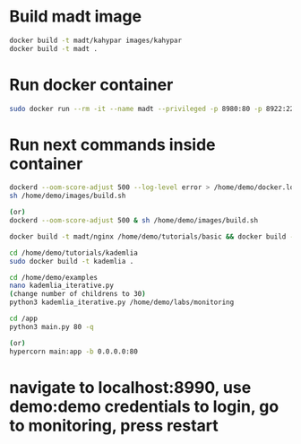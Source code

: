 # Build madt image
```sh
docker build -t madt/kahypar images/kahypar
docker build -t madt .
```


# Run docker container
```sh
sudo docker run --rm -it --name madt --privileged -p 8980:80 -p 8922:22 -v /home/sea1and/dltc/madt/labs:/home/demo/labs -e SSH_PWD=demo -e MADT_RUNTIME=docker -v ~/dltc/madt/madt_ui:/app --entrypoint ash madt
```

# Run next commands inside container
```sh
dockerd --oom-score-adjust 500 --log-level error > /home/demo/docker.log 2>&1 &
sh /home/demo/images/build.sh

(or)
dockerd --oom-score-adjust 500 & sh /home/demo/images/build.sh

docker build -t madt/nginx /home/demo/tutorials/basic && docker build -t madt/pyget /home/demo/tutorials/monitoring

cd /home/demo/tutorials/kademlia
sudo docker build -t kademlia .

cd /home/demo/examples 
nano kademlia_iterative.py
(change number of childrens to 30)
python3 kademlia_iterative.py /home/demo/labs/monitoring

cd /app
python3 main.py 80 -q

(or)
hypercorn main:app -b 0.0.0.0:80
```

# navigate to localhost:8990, use demo:demo credentials to login, go to monitoring, press restart

